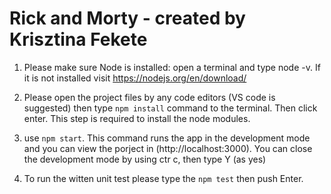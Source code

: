 # Rick and Morty - created by Krisztina Fekete

1) Please make sure Node is installed: open a terminal and type node -v. If it is not installed visit https://nodejs.org/en/download/

2) Please open the project files by any code editors (VS code is suggested) then type `npm install` command to the terminal. Then click enter. This step is required to install the node modules.

3) use `npm start`. This command runs the app in the development mode and you can view the porject in (http://localhost:3000). You can close the development mode by using ctr c, then type Y (as yes)

4) To run  the witten unit test please type the `npm test` then push Enter.